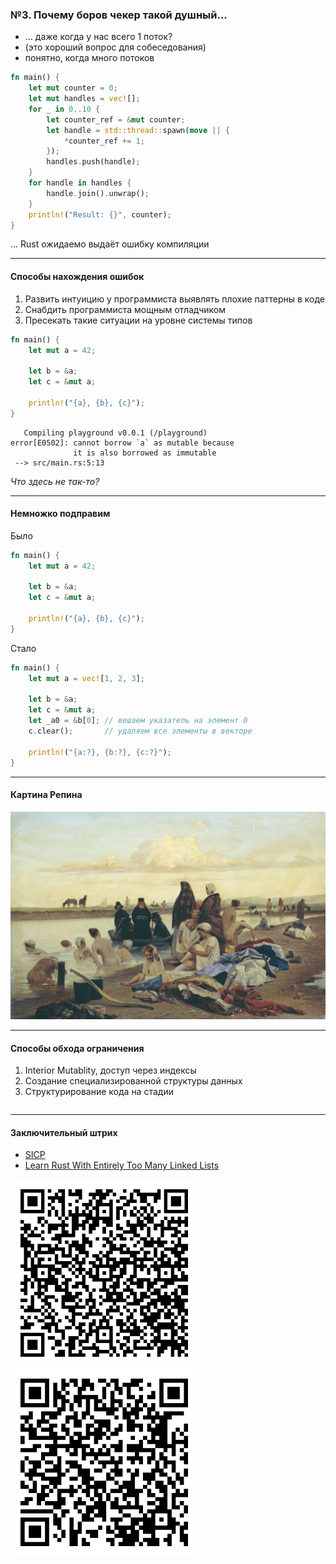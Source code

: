 ### №3. Почему боров чекер такой душный...

- ... даже когда у нас всего 1 поток?
- (это хороший вопрос для собеседования)
- понятно, когда много потоков
```rust
fn main() {
    let mut counter = 0;
    let mut handles = vec![];
    for _ in 0..10 {
        let counter_ref = &mut counter;
        let handle = std::thread::spawn(move || {
            *counter_ref += 1;
        });
        handles.push(handle);
    }
    for handle in handles {
        handle.join().unwrap();
    }
    println!("Result: {}", counter);
}
```
... Rust ожидаемо выдаёт ошибку компиляции

---------------------------------------------------------------------------------------------------


#### Способы нахождения ошибок

1. Развить интуицию у программиста выявлять плохие паттерны в коде
2. Снабдить программиста мощным отладчиком
3. Пресекать такие ситуации на уровне системы типов

```rust
fn main() {
    let mut a = 42;

    let b = &a;
    let c = &mut a;

    println!("{a}, {b}, {c}");
}
```
```textmate
   Compiling playground v0.0.1 (/playground)
error[E0502]: cannot borrow `a` as mutable because
              it is also borrowed as immutable
 --> src/main.rs:5:13
```
_Что здесь не так-то?_

---------------------------------------------------------------------------------------------------


#### Немножко подправим
Было
```rust
fn main() {
    let mut a = 42;

    let b = &a;
    let c = &mut a;

    println!("{a}, {b}, {c}");
}
```
Стало
```rust
fn main() {
    let mut a = vec![1, 2, 3];

    let b = &a;
    let c = &mut a;
    let _a0 = &b[0]; // вешаем указатель на элемент 0
    c.clear();       // удаляем все элементы в векторе

    println!("{a:?}, {b:?}, {c:?}");
}
```
---------------------------------------------------------------------------------------------------


#### Картина Репина

![priplyli.jpeg](slides/03/priplyli.jpeg)

---------------------------------------------------------------------------------------------------


#### Способы обхода ограничения

1. Interior Mutablity, доступ через индексы
2. Создание специализированной структуры данных
3. Структурирование кода на стадии

<pre data-id="code-animation"><code class="hljs rust" data-trim data-line-numbers="|9-16|17-23"><script type="text/template">
enum Op {
    Incr(usize),
    Decr(usize),
}

fn main() {
    let mut arr = vec![1, 2, 3];
    let mut changes = Vec::new();
    // eval
    for (i, a) in arr.iter().enumerate() {
        if *a % 2 == 0 {
            changes.push(Op::Incr(i));
        } else {
            changes.push(Op::Decr(i));
        }
    }
    // apply
    for ch in changes {
        match ch {
            Op::Incr(i) => arr[i] += 1,
            Op::Decr(i) => arr[i] -= 1,
        }
    }
    println!("{arr:?}"); // выведет [0, 3, 2]
}
</script></code></pre>

---------------------------------------------------------------------------------------------------


#### Заключительный штрих

- [SICP](https://en.wikipedia.org/wiki/Structure_and_Interpretation_of_Computer_Programs)
- [Learn Rust With Entirely Too Many Linked Lists](https://rust-unofficial.github.io/too-many-lists/)

<img src="slides/03/qr_sicp.png" alt="slides/03/qr_sicp.png" width="300" height="300" />
<img src="slides/03/qr_tmll.png" alt="slides/03/qr_tmll.png" width="300" height="300" />
